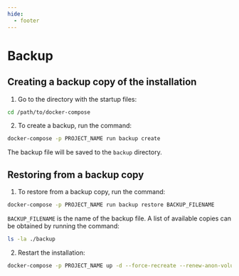 ```yaml
---
hide:
  - footer
---
```

# Backup

## Creating a backup copy of the installation

1. Go to the directory with the startup files:

 ```bash linenums="1"
 cd /path/to/docker-compose
 ```

2. To create a backup, run the command:


 ```bash linenums="2"
 docker-compose -p PROJECT_NAME run backup create
 ```

 The backup file will be saved to the `backup` directory.


## Restoring from a backup copy

1. To restore from a backup copy, run the command:


 ```bash linenums="1"
 docker-compose -p PROJECT_NAME run backup restore BACKUP_FILENAME
 ```

 `BACKUP_FILENAME` is the name of the backup file. A list of available copies can be obtained by running the command:

 ```bash
 ls -la ./backup
 ```

2. Restart the installation:

 ```bash linenums="2"
 docker-compose -p PROJECT_NAME up -d --force-recreate --renew-anon-volumes
 ```

